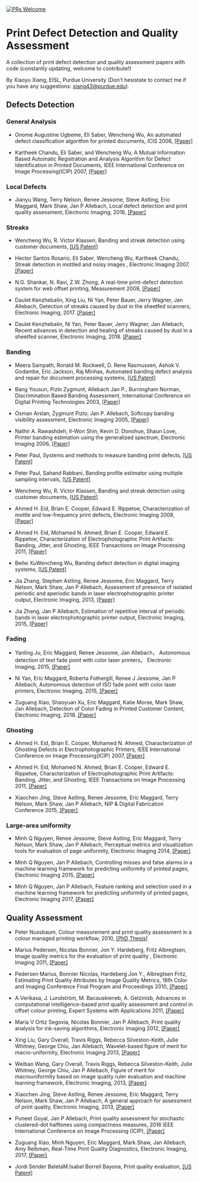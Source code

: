 [![PRs Welcome](https://img.shields.io/badge/PRs-welcome-brightgreen.svg?style=flat-square)](http://makeapullrequest.com)

# Print Defect Detection and Quality Assessment
A collection of print defect detection and quality assessment papers with code (constantly updating, welcome to contribute!)

By Xiaoyu Xiang, EISL, Purdue University (Don't hesistate to contact me if you have any suggestions: xiang43@purdue.edu).

## Defects Detection

### General Analysis

- Onome Augustine Ugbeme, Eli Saber, Wencheng Wu, An automated defect classification algorithm for printed documents, ICIS 2006, [[Paper]](http://www.imaging.org/site/PDFS/Papers/2006/ICIS-0-736/33759.pdf)

- Kartheek Chandu, Eli Saber, and Wencheng Wu, A Mutual Information Based Automatic Registration and Analysis Algorithm for Defect Identification in Printed Documents, IEEE International Conference on Image Processing(ICIP) 2007,  [[Paper]](https://ieeexplore.ieee.org/abstract/document/4379343)


### Local Defects

- Jianyu Wang, Terry Nelson, Renee Jessome, Steve Astling, Eric Maggard, Mark Shaw, Jan P Allebach, Local defect detection and print quality assessment, Electronic Imaging, 2016, [[Paper]](https://www.ingentaconnect.com/contentone/ist/ei/2016/00002016/00000013/art00011?crawler=true&mimetype=application/pdf)

### Streaks

- Wencheng Wu, R. Victor Klassen, Banding and streak detection using customer documents, [[US Patent]](https://patents.google.com/patent/US7783122B2/en)

- Hector Santos Rosario, Eli Saber, Wencheng Wu, Kartheek Chandu, Streak detection in mottled and noisy images
, Electronic Imaging 2007, [[Paper]](https://www.spiedigitallibrary.org/journals/Journal-of-Electronic-Imaging/volume-16/issue-4/043005/Streak-detection-in-mottled-and-noisy-images/10.1117/1.2816444.short)

- N.G. Shankar, N. Ravi, Z.W. Zhong, A real-time print-defect detection system for web offset printing, Measurement 2009, [[Paper]](https://www.researchgate.net/profile/Z_Zhong5/publication/222983024_A_real-time_print-defect_detection_system_for_web_offset_printing/links/5c737a4e299bf1268d22d09a/A-real-time-print-defect-detection-system-for-web-offset-printing.pdf)

- Daulet Kenzhebalin, Xing Liu, Ni Yan, Peter Bauer, Jerry Wagner, Jan Allebach, Detection of streaks caused by dust in the sheetfed scanners, Electronic Imaging, 2017. [[Paper]](https://www.ingentaconnect.com/contentone/ist/ei/2017/00002017/00000012/art00023?crawler=true&mimetype=application/pdf)

- Daulet Kenzhebalin, Ni Yan, Peter Bauer, Jerry Wagner, Jan Allebach, Recent advances in detection and healing of streaks caused by
dust in a sheetfed scanner, Electronic Imaging, 2018. [[Paper]](https://www.ingentaconnect.com/contentone/ist/ei/2018/00002018/00000016/art00024?crawler=true&mimetype=application/pdf)

### Banding

- Meera Sampath, Ronald M. Rockwell, D. Rene Rasmussen, Ashok V. Godambe, Eric Jackson, Raj Minhas, Automated banding defect analysis and repair for document processing systems, [[US Patent]](https://patents.google.com/patent/US6862414B2/en)

- Bang Yousun, Pizlo Zygmunt, Allebach Jan P., Burningham Norman, Discrimination Based Banding Assessment, International Conference on Digital Printing Technologies 2003, [[Paper]](https://www.ingentaconnect.com/content/ist/nipdf/2003/00002003/00000002/art00072) 

- Osman Arslan; Zygmunt Pizlo; Jan P. Allebach, Softcopy banding visibility assessment, Electronic Imaging 2005, [[Paper]](https://www.spiedigitallibrary.org/conference-proceedings-of-spie/5668/0000/Softcopy-banding-visibility-assessment/10.1117/12.593684.short)

- Nathir A. Rawashdeh, Il-Won Shin, Kevin D. Donohue, Shaun Love, Printer banding estimation using the generalized spectrum, Electronic Imaging 2006, [[Paper]](https://www.spiedigitallibrary.org/conference-proceedings-of-spie/6059/60590F/Printer-banding-estimation-using-the-generalized-spectrum/10.1117/12.640860.short)

- Peter Paul, Systems and methods to measure banding print defects, [[US Patent]](https://patents.google.com/patent/US7965397B2/en)

- Peter Paul, Sahand Rabbani, Banding profile estimator using multiple sampling intervals, [[US Patent]](https://patents.google.com/patent/US7855806B2/en)

- Wencheng Wu, R. Victor Klassen, Banding and streak detection using customer documents, [[US Patent]](https://patents.google.com/patent/US7783122B2/en)

- Ahmed H. Eid, Brian E. Cooper, Edward E. Rippetoe, Characterization of mottle and low-frequency print defects, Electronic Imaging 2008, [[Paper]](https://www.spiedigitallibrary.org/conference-proceedings-of-spie/6808/680809/Characterization-of-mottle-and-low-frequency-print-defects/10.1117/12.766785.short)

- Ahmed H. Eid, Mohamed N. Ahmed, Brian E. Cooper, Edward E. Rippetoe, Characterization of Electrophotographic Print Artifacts: Banding, Jitter, and Ghosting, IEEE Transactions on Image Processing 2011, [[Paper]](https://ieeexplore.ieee.org/abstract/document/5635331)

- Beilei XuWencheng Wu, Banding defect detection in digital imaging systems, [[US Patent]](https://patents.google.com/patent/US8451504B2/en)

- Jia Zhang, Stephen Astling, Renee Jessome, Eric Maggard, Terry Nelson, Mark Shaw, Jan P Allebach, Assessment of presence of isolated periodic and aperiodic bands in laser electrophotographic printer output, Electronic Imaging, 2013, [[Paper]](https://www.spiedigitallibrary.org/conference-proceedings-of-spie/8653/86530N/Assessment-of-presence-of-isolated-periodic-and-aperiodic-bands-in/10.1117/12.2008818.short)

- Jia Zhang, Jan P Allebach, Estimation of repetitive interval of periodic bands in laser electrophotographic printer output, Electronic Imaging, 2015, [[Paper]](https://www.spiedigitallibrary.org/conference-proceedings-of-spie/9396/93960J/Estimation-of-repetitive-interval-of-periodic-bands-in-laser-electrophotographic/10.1117/12.2083547.short)


### Fading

- Yanling Ju, Eric Maggard, Renee Jessome, Jan Allebach， Autonomous detection of text fade point with color laser printers， Electronic Imaging, 2015, [[Paper]](https://www.spiedigitallibrary.org/conference-proceedings-of-spie/9396/93960G/Autonomous-detection-of-text-fade-point-with-color-laser-printers/10.1117/12.2081238.short)

- Ni Yan, Eric Maggard, Roberta Fothergill, Renee J Jessome, Jan P Allebach, Autonomous detection of ISO fade point with color laser printers, Electronic Imaging, 2015, [[Paper]](https://www.spiedigitallibrary.org/conference-proceedings-of-spie/9396/93960F/Autonomous-detection-of-ISO-fade-point-with-color-laser-printers/10.1117/12.2078324.short)

- Zuguang Xiao, Shaoyuan Xu, Eric Maggard, Katie Morse, Mark Shaw, Jan Allebach, Detection of Color Fading in Printed Customer Content, Electronic Imaging, 2018. [[Paper]](https://www.ingentaconnect.com/contentone/ist/ei/2018/00002018/00000016/art00014?crawler=true&mimetype=application/pdf)

### Ghosting

- Ahmed H. Eid, Brian E. Cooper, Mohamed N. Ahmed, Characterization of Ghosting Defects in Electrophotographic Printers, IEEE International Conference on Image Processing(ICIP) 2007, [[Paper]](https://ieeexplore.ieee.org/abstract/document/4379344)

- Ahmed H. Eid, Mohamed N. Ahmed, Brian E. Cooper, Edward E. Rippetoe, Characterization of Electrophotographic Print Artifacts: Banding, Jitter, and Ghosting, IEEE Transactions on Image Processing 2011, [[Paper]](https://ieeexplore.ieee.org/abstract/document/5635331)

- Xiaochen Jing, Steve Astling, Renee Jessome, Eric Maggard, Terry Nelson, Mark Shaw, Jan P Allebach, NIP & Digital Fabrication Conference 2015, [[Paper]](https://www.ingentaconnect.com/content/ist/nipdf/2015/00002015/00000001/art00037)

### Large-area uniformity

- Minh Q Nguyen, Renee Jessome, Steve Astling, Eric Maggard, Terry Nelson, Mark Shaw, Jan P Allebach, Perceptual metrics and visualization tools for evaluation of page uniformity, Electronic Imaging 2014, [[Paper]](https://www.researchgate.net/profile/Minh_Nguyen118/publication/269243653_Perceptual_metrics_and_visualization_tools_for_evaluation_of_page_uniformity/links/58d42c9caca2727e5e9ae4d9/Perceptual-metrics-and-visualization-tools-for-evaluation-of-page-uniformity.pdf)

- Minh Q Nguyen, Jan P Allebach, Controlling misses and false alarms in a machine learning framework for predicting uniformity of printed pages, Electronic Imaging 2015, [[Paper]](https://www.spiedigitallibrary.org/conference-proceedings-of-spie/9396/93960I/Controlling-misses-and-false-alarms-in-a-machine-learning-framework/10.1117/12.2083162.short) 

- Minh Q Nguyen, Jan P Allebach, Feature ranking and selection used in a machine learning framework for predicting uniformity of printed pages, Electronic Imaging 2017, [[Paper]](https://www.ingentaconnect.com/contentone/ist/ei/2017/00002017/00000012/art00024?crawler=true&mimetype=application/pdf)

## Quality Assessment

- Peter Nussbaum, Colour measurement and print quality assessment in a colour managed printing workflow, 2010, [[PhD Thesis]](http://english.hig.no/content/download/41086/559074/file/PhD%20Thesis-Peter.pdf)

- Marius Pedersen, Nicolas Bonnier, Jon Y. Hardeberg, Fritz Albregtsen, Image quality metrics for the evaluation of print quality
, Electronic Imaging 2011, [[Paper]](https://www.spiedigitallibrary.org/conference-proceedings-of-spie/7867/786702/Image-quality-metrics-for-the-evaluation-of-print-quality/10.1117/12.876472.short)

- Pedersen Marius, Bonnier Nicolas, Hardeberg Jon Y., Albregtsen Fritz, Estimating Print Quality Attributes by Image Quality Metrics, 18th Color and Imaging Conference Final Program and Proceedings 2010, [[Paper]](https://www.ingentaconnect.com/content/ist/cic/2010/00002010/00000001/art00013)

- A.Verikasa, J. Lundström, M. Bacauskieneb, A. Gelzinisb, Advances in computational intelligence-based print quality assessment and control in offset colour printing, Expert Systems with Applications 2011, [[Paper]](https://www.sciencedirect.com/science/article/pii/S0957417411005513)

- Maria V Ortiz Segovia, Nicolas Bonnier, Jan P Allebach, Print quality analysis for ink-saving algorithms, Electronic Imaging 2012, [[Paper]](https://www.spiedigitallibrary.org/conference-proceedings-of-spie/8293/82930Q/Print-quality-analysis-for-ink-saving-algorithms/10.1117/12.907864.short)

- Xing Liu, Gary Overall, Travis Riggs, Rebecca Silveston-Keith, Julie Whitney, George Chiu, Jan Allebach, Wavelet-based figure of merit for macro-uniformity, Electronic Imaging 2013, [[Paper]](https://www.spiedigitallibrary.org/conference-proceedings-of-spie/8653/86530Q/Wavelet-based-figure-of-merit-for-macro-uniformity/10.1117/12.2008515.short)

- Weibao Wang, Gary Overall, Travis Riggs, Rebecca Silveston-Keith, Julie Whitney, George Chiu, Jan P Allebach, Figure of merit for macrouniformity based on image quality ruler evaluation and machine learning framework, Electronic Imaging, 2013, [[Paper]](https://www.spiedigitallibrary.org/conference-proceedings-of-spie/8653/86530P/Figure-of-merit-for-macrouniformity-based-on-image-quality-ruler/10.1117/12.2008428.short)

- Xiaochen Jing, Steve Astling, Renee Jessome, Eric Maggard, Terry Nelson, Mark Shaw, Jan P Allebach, A general approach for assessment of print quality, Electronic Imaging, 2013, [[Paper]](https://www.spiedigitallibrary.org/conference-proceedings-of-spie/8653/86530L/A-general-approach-for-assessment-of-print-quality/10.1117/12.2008819.short)

- Puneet Goyal, Jan P Allebach, Print quality assessment for stochastic clustered-dot halftones using compactness measures, 2016 IEEE International Conference on Image Processing (ICIP), [[Paper]](https://ieeexplore.ieee.org/abstract/document/7533069)

- Zuguang Xiao, Minh Nguyen, Eric Maggard, Mark Shaw, Jan Allebach, Amy Reibman, Real-Time Print Quality Diagnostics, Electronic Imaging, 2017, [[Paper]](https://www.ingentaconnect.com/contentone/ist/ei/2017/00002017/00000012/art00025?crawler=true&mimetype=application/pdf)

- Jordi Sender BeletaM.Isabel Borrell Bayona, Print quality evaluation, [[US Patent]](https://patents.google.com/patent/US20180154654A1/en)
